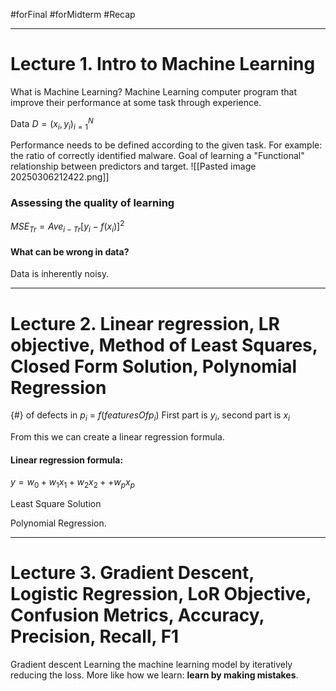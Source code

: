 #forFinal #forMidterm #Recap 

---
# Lecture 1.  Intro to Machine Learning

What is Machine Learning? Machine Learning  computer program that improve their performance at some task through experience.

Data 
$D={(x_i,y_i)}_{i=1}^N$

Performance needs to be defined according to the given task. For example: the ratio of correctly identified malware.
Goal of learning a "Functional" relationship between predictors and target.
![[Pasted image 20250306212422.png]]

### Assessing the quality of learning

${MSE}_{Tr}={Ave}_{i-Tr}[y_i - f(x_i)]^2$

#### What can be wrong in data?

Data is inherently noisy.

---

# Lecture 2.  Linear regression, LR objective, Method of Least Squares, Closed Form Solution, Polynomial Regression


{#} of defects in $p_i$ = $f({features Of p_i})$
First part is $y_i$, second part is $x_i$

From this we can create a linear regression formula.

#### Linear regression formula:

$y = w_0+w_1x_1 + w_2x_2 + + w_px_p$


Least Square Solution 

Polynomial Regression.


---
# Lecture 3. Gradient Descent, Logistic Regression, LoR Objective, Confusion Metrics, Accuracy, Precision, Recall, F1

Gradient descent Learning the machine learning model by iteratively reducing the loss. More like how we learn: **learn by making mistakes**.
